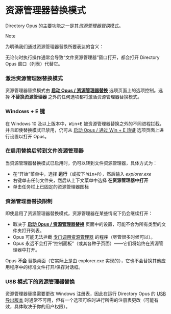 # 资源管理器替换模式

Directory Opus 的主要功能之一是其*资源管理器替换*模式。

> [!NOTE]
> 为明确我们通过资源管理器替换所要表达的含义：
>
> 无论何时执行操作通常会导致“文件资源管理器”窗口打开，都会打开 Directory Opus 窗口（列表）代替它。

### 激活资源管理器替换模式

资源管理器替换模式由 **[启动 Opus / 资源管理器替换](/Manual/preferences/preferences_categories/launching_opus/explorer_replacement.zh.md)** 选项页面上的选项控制。选择 **不替换资源管理器** 之外的任何选项都将激活资源管理器替换模式。

### Windows + E 键

在 Windows 10 及以上版本中，<kbd>Win+E</kbd> 被资源管理器替换之外的不同进程拦截，并且即使替换模式已禁用，仍可从 [启动 Opus / 通过 Win + E 热键](/Manual/preferences/preferences_categories/launching_opus/launching_opus_from_the_win-e_hotkey.zh.md) 选项页面上进行设置以打开 Opus。

### 在启用替换后转到文件资源管理器

当资源管理器替换模式已启用时，仍可以转到文件资源管理器，具体方式为：

- 在“开始”菜单中，选择 **运行**（或按下 <kbd>Win+R</kbd>），然后输入 *explorer.exe*
- 右键单击任何文件夹，然后从上下文菜单中选择 **在资源管理器中打开**
- 单击任务栏上已固定的资源管理器图标

### 资源管理器替换限制

即使启用了资源管理器替换模式，资源管理器在某些情况下仍会继续打开：

- 取决于 **[启动 Opus / 资源管理器替换](/Manual/preferences/preferences_categories/launching_opus/explorer_replacement.zh.md)** 页面中的设置，可能不会为所有类型的文件夹打开列表。
- Opus 可能无法拦截 [专门调用资源管理器](http://blogs.msdn.com/b/oldnewthing/archive/2007/04/30/2332224.aspx) 的程序（尽管很多时候可以）。
- Opus 永远不会打开“控制面板”（或其各种子页面）——它们将始终在资源管理器中打开。

Opus **不会** 替换桌面（它实际上是由 explorer.exe 实现的），它也不会替换其他应用程序中的标准文件打开/保存对话框。

### USB 模式下的资源管理器替换

资源管理器替换需要更改 Windows 注册表，因此在运行 Directory Opus 的 [USB 导出版本](/Manual/additional_functionality/exporting_to_usb.zh.md) 时通常不可用，但有一个选项可临时进行所需的注册表更改（可能有效，具体取决于你的用户权限）。